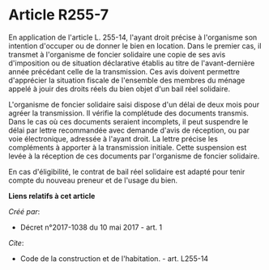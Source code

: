# Article R255-7

En application de l'article L. 255-14, l'ayant droit précise à l'organisme son intention d'occuper ou de donner le bien en
location. Dans le premier cas, il transmet à l'organisme de foncier solidaire une copie de ses avis d'imposition ou de
situation déclarative établis au titre de l'avant-dernière année précédant celle de la transmission. Ces avis doivent
permettre d'apprécier la situation fiscale de l'ensemble des membres du ménage appelé à jouir des droits réels du bien objet
d'un bail réel solidaire. 

L'organisme de foncier solidaire saisi dispose d'un délai de deux mois pour agréer la transmission. Il vérifie la complétude
des documents transmis. Dans le cas où ces documents seraient incomplets, il peut suspendre le délai par lettre recommandée
avec demande d'avis de réception, ou par voie électronique, adressée à l'ayant droit. La lettre précise les compléments à
apporter à la transmission initiale. Cette suspension est levée à la réception de ces documents par l'organisme de foncier
solidaire. 

En cas d'éligibilité, le contrat de bail réel solidaire est adapté pour tenir compte du nouveau preneur et de l'usage du
bien.

**Liens relatifs à cet article**

_Créé par_:

  - Décret n°2017-1038 du 10 mai 2017 - art. 1

_Cite_:

  - Code de la construction et de l'habitation. - art. L255-14
